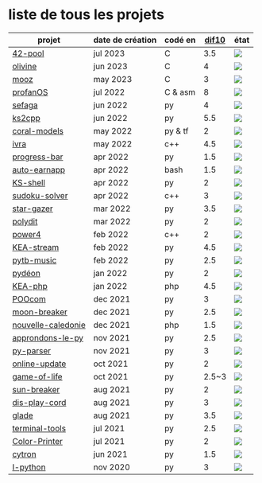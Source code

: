 # liste de tous les projets

| projet                                                                       | date de création | codé en  | [dif10](http://pf4.ddns.net/dif10) | état                                           |
|---------------------------------------------------------------------------------------|----------|-------|-------|-------------------------------------------------------------------------------|
| [42-pool](https://github.com/elydre/42-pool)                                          | jul 2023 | C     | 3.5   | ![](https://img.shields.io/static/v1?label=&message=en%20dev&color=blue)      |
| [olivine](https://github.com/elydre/profanOS/blob/main/zapps/fatpath/olivine.c)       | jun 2023 | C     | 4     | ![](https://img.shields.io/static/v1?label=&message=terminé&color=darkgreen)  |
| [mooz](https://github.com/elydre/mooz)                                                | may 2023 | C     | 3     | ![](https://img.shields.io/static/v1?label=&message=terminé&color=darkgreen)  |
| [profanOS](https://github.com/elydre/profanOS)                                        | jul 2022 |C & asm| 8     | ![](https://img.shields.io/static/v1?label=&message=en%20dev&color=blue)      |
| [sefaga](https://github.com/elydre/sefaga)                                            | jun 2022 | py    | 4     | ![](https://img.shields.io/static/v1?label=&message=terminé&color=darkgreen)  |
| [ks2cpp](https://github.com/elydre/ks2cpp)                                            | jun 2022 | py    | 5.5   | ![](https://img.shields.io/static/v1?label=&message=terminé&color=darkgreen)  |
| [coral-models](https://github.com/elydre/coral-tflite-models)                         | may 2022 |py & tf| 2     | ![](https://img.shields.io/static/v1?label=&message=terminé&color=darkgreen)  |
| [ivra](https://github.com/elydre/ivra)                                                | may 2022 | c++   | 4.5   | ![](https://img.shields.io/static/v1?label=&message=terminé&color=darkgreen)  |
| [progress-bar](https://github.com/elydre/progress-bar)                                | apr 2022 | py    | 1.5   | ![](https://img.shields.io/static/v1?label=&message=terminé&color=darkgreen)  |
| [auto-earnapp](https://github.com/elydre/elydre/blob/main/earnapp/new_earnapp.sh)     | apr 2022 | bash  | 1.5   | ![](https://img.shields.io/static/v1?label=&message=terminé&color=darkgreen)  |
| [KS-shell](https://github.com/elydre/KS-shell)                                        | apr 2022 | py    | 2     | ![](https://img.shields.io/static/v1?label=&message=terminé&color=darkgreen)  |
| [sudoku-solver](https://github.com/elydre/elydre/blob/main/c%2B%2B/projet/sudoku.cpp) | apr 2022 | c++   | 3     | ![](https://img.shields.io/static/v1?label=&message=terminé&color=darkgreen)  |
| [star-gazer](https://github.com/elydre/star-gazer)                                    | mar 2022 | py    | 3.5   | ![](https://img.shields.io/static/v1?label=&message=terminé&color=darkgreen)  |
| [polydit](https://github.com/elydre/polydit)                                          | mar 2022 | py    | 2     | ![](https://img.shields.io/static/v1?label=&message=terminé&color=darkgreen)  |
| [power4](https://github.com/elydre/power4)                                            | feb 2022 | c++   | 2     | ![](https://img.shields.io/static/v1?label=&message=terminé&color=darkgreen)  |
| [KEA-stream](https://github.com/KEA-corp/KEA-stream)                                  | feb 2022 | py    | 4.5   | ![](https://img.shields.io/static/v1?label=&message=terminé&color=darkgreen)  |
| [pytb-music](https://github.com/elydre/pytb-music)                                    | feb 2022 | py    | 2.5   | ![](https://img.shields.io/static/v1?label=&message=terminé&color=darkgreen)  |
| [pydéon](https://github.com/elydre/elydre/tree/main/pydéon)                           | jan 2022 | py    | 2     | ![](https://img.shields.io/static/v1?label=&message=terminé&color=darkgreen)  |
| [KEA-php](https://github.com/KEA-corp/KEA-php)                                        | jan 2022 | php   | 4.5   | ![](https://img.shields.io/static/v1?label=&message=terminé&color=darkgreen)  |
| [POOcom](https://github.com/elydre/POOcom)                                            | dec 2021 | py    | 3     | ![](https://img.shields.io/static/v1?label=&message=terminé&color=darkgreen)  |
| [moon-breaker](https://github.com/elydre/sun-breaker/tree/main/moon-breaker)          | dec 2021 | py    | 2.5   | ![](https://img.shields.io/static/v1?label=&message=terminé&color=darkgreen)  |
| [nouvelle-caledonie](https://github.com/elydre/elydre/tree/main/nouvelle-caledonie)   | dec 2021 | php   | 1.5   | ![](https://img.shields.io/static/v1?label=&message=terminé&color=darkgreen)  |
| [approndons-le-py](https://github.com/elydre/approndons-le-python)                    | nov 2021 | py    | 2.5   | ![](https://img.shields.io/static/v1?label=&message=abandonné&color=red)      |
| [py-parser](https://github.com/elydre/elydre/tree/main/py-parser)                     | nov 2021 | py    | 3     | ![](https://img.shields.io/static/v1?label=&message=abandonné&color=red)      |
| [online-update](https://github.com/elydre/online-update)                              | oct 2021 | py    | 2     | ![](https://img.shields.io/static/v1?label=&message=terminé&color=darkgreen)  |
| [game-of-life](https://github.com/passemblage/jeu-de-la-vie)                          | oct 2021 | py    | 2.5~3 | ![](https://img.shields.io/static/v1?label=&message=terminé&color=darkgreen)  |
| [sun-breaker](https://github.com/elydre/sun-breaker/tree/main/sun-breaker)            | aug 2021 | py    | 2     | ![](https://img.shields.io/static/v1?label=&message=terminé&color=darkgreen)  |
| [dis-play-cord](https://github.com/elydre/elydre/tree/main/projet/display)            | aug 2021 | py    | 3     | ![](https://img.shields.io/static/v1?label=&message=terminé&color=darkgreen)  |
| [glade](https://github.com/elydre/glade)                                              | aug 2021 | py    | 3.5   | ![](https://img.shields.io/static/v1?label=&message=terminé&color=darkgreen)  |
| [terminal-tools](https://github.com/elydre/terminal-tools)                            | jul 2021 | py    | 2.5   | ![](https://img.shields.io/static/v1?label=&message=abandonné&color=red)      |
| [Color-Printer](https://github.com/elydre/Color-Printer)                              | jul 2021 | py    | 2     | ![](https://img.shields.io/static/v1?label=&message=terminé&color=darkgreen)  |
| [cytron](https://github.com/elydre/cytron)                                            | jun 2021 | py    | 1.5   | ![](https://img.shields.io/static/v1?label=&message=terminé&color=darkgreen)  |
| [I-python](https://github.com/passemblage/I-python-Public)                            | nov 2020 | py    | 3     | ![](https://img.shields.io/static/v1?label=&message=terminé&color=darkgreen)  |
